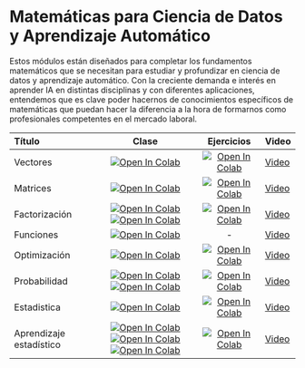# Matemáticas para Ciencia de Datos y Aprendizaje Automático

Estos módulos están diseñados para completar los fundamentos matemáticos que se necesitan para estudiar y profundizar en ciencia de datos y aprendizaje automático. Con la creciente demanda e interés en aprender IA en distintas disciplinas y con diferentes aplicaciones, entendemos que es clave poder hacernos de conocimientos específicos de matemáticas que puedan hacer la diferencia a la hora de formarnos como profesionales competentes en el mercado laboral.


| Título        | Clase         | Ejercicios | Video
|:--------------------|:--------------------:|:--------------------:|:--------------------
| Vectores | [![Open In Colab](https://colab.research.google.com/assets/colab-badge.svg)](https://colab.research.google.com/github/institutohumai/cursos-python/blob/master/MatematicasParaIA/1_Vectores/vectores.ipynb) | [![Open In Colab](https://colab.research.google.com/assets/colab-badge.svg)](https://colab.research.google.com/github/institutohumai/cursos-python/blob/master/MatematicasParaIA/1_Vectores/ejercicios/Ejercicios_vectores.ipynb) | [Video](https://youtu.be/Wxj0u0vqUk0) |
| Matrices | [![Open In Colab](https://colab.research.google.com/assets/colab-badge.svg)](https://colab.research.google.com/github/institutohumai/cursos-python/blob/master/MatematicasParaIA/2_Matrices/ejercicios/Ejercicios_Matrices.ipynb) | [![Open In Colab](https://colab.research.google.com/assets/colab-badge.svg)](https://colab.research.google.com/github/institutohumai/cursos-python/blob/master/MatematicasParaIA/2_Matrices/matrices.ipynb) | [Video](https://youtu.be/TXE447BUF_I) |
| Factorización | [![Open In Colab](https://colab.research.google.com/assets/colab-badge.svg)](https://colab.research.google.com/github/institutohumai/cursos-python/blob/master/MatematicasParaIA/3_Factorizacion/factorizacion.ipynb) [![Open In Colab](https://colab.research.google.com/assets/colab-badge.svg)](https://colab.research.google.com/github/institutohumai/cursos-python/blob/master/MatematicasParaIA/3_Factorizacion/complementaria_PCA_y_SVD.ipynb) | [![Open In Colab](https://colab.research.google.com/assets/colab-badge.svg)](https://colab.research.google.com/github/institutohumai/cursos-python/blob/master/MatematicasParaIA/3_Factorizacion/ejercicios/factorizacion_ejercicios.ipynb) | [Video](https://youtu.be/P8r13fki-b8) |
| Funciones | [![Open In Colab](https://colab.research.google.com/assets/colab-badge.svg)](https://colab.research.google.com/github/institutohumai/cursos-python/blob/master/MatematicasParaIA/4_Funciones/funciones_intro_calculo.ipynb) | - | [Video](https://youtu.be/4oVG1Vpcu2M) |
| Optimización | [![Open In Colab](https://colab.research.google.com/assets/colab-badge.svg)](https://colab.research.google.com/github/institutohumai/cursos-python/blob/master/MatematicasParaIA/5_Optimizacion/optimizacion.ipynb) | [![Open In Colab](https://colab.research.google.com/assets/colab-badge.svg)](https://colab.research.google.com/github/institutohumai/cursos-python/blob/master/MatematicasParaIA/5_Optimizacion/ejercicios/ejercicios_optimizacion.ipynb) | [Video](https://youtu.be/x8Nmr9beqpY) |
| Probabilidad | [![Open In Colab](https://colab.research.google.com/assets/colab-badge.svg)](https://colab.research.google.com/github/institutohumai/cursos-python/blob/master/MatematicasParaIA/6_Probabilidad/probabilidad.ipynb) [![Open In Colab](https://colab.research.google.com/assets/colab-badge.svg)](https://colab.research.google.com/github/institutohumai/cursos-python/blob/master/MatematicasParaIA/6_Probabilidad/probabilidad_2.ipynb) | [![Open In Colab](https://colab.research.google.com/assets/colab-badge.svg)](https://colab.research.google.com/github/institutohumai/cursos-python/blob/master/MatematicasParaIA/6_Probabilidad/ejercicios/ejercicios.ipynb) | [Video](https://youtu.be/rYLdTolGg2E) |
| Estadistica | [![Open In Colab](https://colab.research.google.com/assets/colab-badge.svg)](https://colab.research.google.com/github/institutohumai/cursos-python/blob/master/MatematicasParaIA/7_Estadistica/estadistica.ipynb) | [![Open In Colab](https://colab.research.google.com/assets/colab-badge.svg)](https://colab.research.google.com/github/institutohumai/cursos-python/blob/master/MatematicasParaIA/7_Estadistica/ejercicios/ejercicios.ipynb) | [Video](https://youtu.be/sz4iCKgFTPc) |
| Aprendizaje estadístico | [![Open In Colab](https://colab.research.google.com/assets/colab-badge.svg)](https://colab.research.google.com/github/institutohumai/cursos-python/blob/master/MatematicasParaIA/8_Aprendizaje_Estadistico/Desigualdad_Hoeffding.ipynb) [![Open In Colab](https://colab.research.google.com/assets/colab-badge.svg)](https://colab.research.google.com/github/institutohumai/cursos-python/blob/master/MatematicasParaIA/8_Aprendizaje_Estadistico/Maldicion_Dimension.ipynb) [![Open In Colab](https://colab.research.google.com/assets/colab-badge.svg)](https://colab.research.google.com/github/institutohumai/cursos-python/blob/master/MatematicasParaIA/8_Aprendizaje_Estadistico/SVM_python_scikitlearn_1.ipynb) | [![Open In Colab](https://colab.research.google.com/assets/colab-badge.svg)]() | [Video]() |

